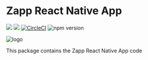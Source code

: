 # Zapp React Native App

![](https://img.shields.io/badge/React%20Native-0.59.10-blue.svg)
![](https://img.shields.io/badge/React-16.8.3-blue.svg)
[![CircleCI](https://github.com/applicaster/QuickBrick/tree/master.svg?style=shield&circle-token=07da67c776e760b087a4cc707712cd9a9c04d1af)](https://github.com/applicaster/QuickBrick/tree/master)
![npm version](https://badge.fury.io/js/%40applicaster%2Fzapp-react-native-app.svg)

![logo](../../logo.png)

This package contains the Zapp React Native App code
